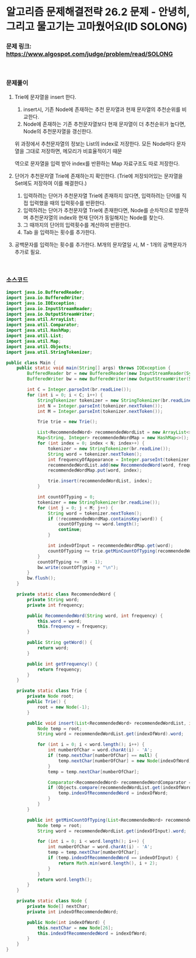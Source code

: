 # 알고리즘 문제해결전략 26.2 문제 - 안녕히, 그리고 물고기는 고마웠어요(ID SOLONG)

### 문제 링크: https://www.algospot.com/judge/problem/read/SOLONG

<br>

### 문제풀이

1. Trie에 문자열을 insert 한다.

   1. insert시, 기존 Node에 존재하는 추천 문자열과 현재 문자열의 추천순위를 비교한다.
   2. Node에 존재하는 기존 추천문자열보다 현재 문자열이 더 추천순위가 높다면, Node의 추천문자열을 갱신한다.

   위 과정에서 추천문자열의 정보는 List의 index로 저장한다. 모든 Node마다 문자열을 그대로 저장하면, 메모리가 비효율적이기 때문

   역으로 문자열을 입력 받아 index를 반환하는 Map 자료구조도 따로 저장한다.

 2. 단어가 추천문자열 Trie에 존재하는지 확인한다. (Trie에 저장되어있는 문자열을 Set에도 저장하여 이를 해결한다.)
      1. 입력하려는 단어가 추천문자열 Trie에 존재하지 않다면, 입력하려는 단어를 직접 입력했을 때의 입력횟수를 반환한다.
      2. 입력하려는 단어가 추천문자열 Trie에 존재한다면, Node를 순차적으로 방문하며 추천문자열의 index와 현재 단어가 동일해지는 Node를 찾는다.
      3. 그 때까지의 단어의 입력횟수를 계산하여 반환한다.
      4. Tab 을 입력하는 횟수를 추가한다.

3. 공백문자를 입력하는 횟수를 추가한다. M개의 문자열일 시, M - 1개의 공백문자가 추가로 필요.

<br>

### 소스코드

```java
import java.io.BufferedReader;
import java.io.BufferedWriter;
import java.io.IOException;
import java.io.InputStreamReader;
import java.io.OutputStreamWriter;
import java.util.ArrayList;
import java.util.Comparator;
import java.util.HashMap;
import java.util.List;
import java.util.Map;
import java.util.Objects;
import java.util.StringTokenizer;

public class Main {
    public static void main(String[] args) throws IOException {
        BufferedReader br = new BufferedReader(new InputStreamReader(System.in));
        BufferedWriter bw = new BufferedWriter(new OutputStreamWriter(System.out));

        int C = Integer.parseInt(br.readLine());
        for (int i = 0; i < C; i++) {
            StringTokenizer tokenizer = new StringTokenizer(br.readLine());
            int N = Integer.parseInt(tokenizer.nextToken());
            int M = Integer.parseInt(tokenizer.nextToken());

            Trie trie = new Trie();

            List<RecommendedWord> recommendedWordList = new ArrayList<>();
            Map<String, Integer> recommendedWordMap = new HashMap<>();
            for (int index = 0; index < N; index++) {
                tokenizer = new StringTokenizer(br.readLine());
                String word = tokenizer.nextToken();
                int frequencyOfAppearance = Integer.parseInt(tokenizer.nextToken());
                recommendedWordList.add(new RecommendedWord(word, frequencyOfAppearance));
                recommendedWordMap.put(word, index);

                trie.insert(recommendedWordList, index);
            }

            int countOfTyping = 0;
            tokenizer = new StringTokenizer(br.readLine());
            for (int j = 0; j < M; j++) {
                String word = tokenizer.nextToken();
                if (!recommendedWordMap.containsKey(word)) {
                    countOfTyping += word.length();
                    continue;
                }

                int indexOfInput = recommendedWordMap.get(word);
                countOfTyping += trie.getMinCountOfTyping(recommendedWordList, indexOfInput);
            }
            countOfTyping += (M - 1);
            bw.write(countOfTyping + "\n");
        }
        bw.flush();
    }

    private static class RecommendedWord {
        private String word;
        private int frequency;

        public RecommendedWord(String word, int frequency) {
            this.word = word;
            this.frequency = frequency;
        }

        public String getWord() {
            return word;
        }

        public int getFrequency() {
            return frequency;
        }
    }

    private static class Trie {
        private Node root;
        public Trie() {
            root = new Node(-1);
        }

        public void insert(List<RecommendedWord> recommendedWordList, int indexOfWord) {
            Node temp = root;
            String word = recommendedWordList.get(indexOfWord).word;

            for (int i = 0; i < word.length(); i++) {
                int numberOfChar = word.charAt(i) - 'A';
                if (temp.nextChar[numberOfChar] == null) {
                    temp.nextChar[numberOfChar] = new Node(indexOfWord);
                }
                temp = temp.nextChar[numberOfChar];

                Comparator<RecommendedWord> recommendedWordComparator = Comparator.comparingInt(RecommendedWord::getFrequency).reversed().thenComparing(RecommendedWord::getWord);
                if (Objects.compare(recommendedWordList.get(indexOfWord), recommendedWordList.get(temp.indexOfRecommendedWord), recommendedWordComparator) < 0) {
                    temp.indexOfRecommendedWord = indexOfWord;
                }
            }
        }

        public int getMinCountOfTyping(List<RecommendedWord> recommendedWordList, int indexOfInput) {
            Node temp = root;
            String word = recommendedWordList.get(indexOfInput).word;

            for (int i = 0; i < word.length(); i++) {
                int numberOfChar = word.charAt(i) - 'A';
                temp = temp.nextChar[numberOfChar];
                if (temp.indexOfRecommendedWord == indexOfInput) {
                    return Math.min(word.length(), i + 2);
                }
            }
            return word.length();
        }
    }

    private static class Node {
        private Node[] nextChar;
        private int indexOfRecommendedWord;

        public Node(int indexOfWord) {
            this.nextChar = new Node[26];
            this.indexOfRecommendedWord = indexOfWord;
        }
    }
}
```

